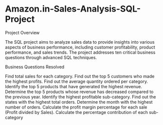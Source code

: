 # Amazon.in-Sales-Analysis-SQL-Project
Project Overview

The SQL project aims to analyze sales data to provide insights into various aspects of business performance, including customer profitability, product performance, and sales trends.
The project addresses ten critical business questions through advanced SQL techniques.



Business Questions Resolved


Find total sales for each category.
Find out the top 5 customers who made the highest profits.
Find out the average quantity ordered per category.
Identify the top 5 products that have generated the highest revenue.
Determine the top 5 products whose revenue has decreased compared to the previous year.
Identify the highest profitable sub-category.
Find out the states with the highest total orders.
Determine the month with the highest number of orders.
Calculate the profit margin percentage for each sale (Profit divided by Sales).
Calculate the percentage contribution of each sub-category
